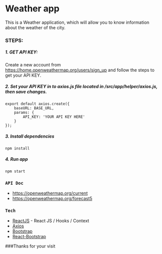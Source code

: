 # Weather app
This is a Weather application, which will allow you to know information about the weather of the city.

### STEPS:
##### 1. GET API KEY:
Create a new account from https://home.openweathermap.org/users/sign_up and follow the steps to get your API KEY.
##### 2. Set your API KEY in to axios.js file located in /src/app/helper/axios.js, then save changes.

```
export default axios.create({
    baseURL: BASE_URL,
    params: {
        API_KEY: 'YOUR API KEY HERE'
    }
});
```
##### 3. Install dependencies
`npm install`
##### 4. Run app
`npm start`

### `API Doc`
* https://openweathermap.org/current
* https://openweathermap.org/forecast5

### `Tech`

* [ReactJS](https://reactjs.org/) - React JS / Hooks / Context
* [Axios](https://www.npmjs.com/package/axios)
* [Bootstrap](https://getbootstrap.com/)
* [React-Bootstrap](https://react-bootstrap.netlify.app/)

###Thanks for your visit